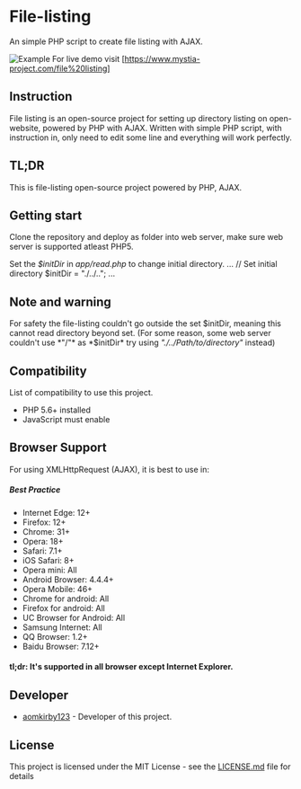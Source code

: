 # File-listing
An simple PHP script to create file listing with AJAX.

![Example](https://raw.githubusercontent.com/aomkirby123/file-listing/master/screenshot/Example.jpg)
For live demo visit [https://www.mystia-project.com/file%20listing]

## Instruction
File listing is an open-source project for setting up directory listing on open-website, powered by PHP with AJAX.
Written with simple PHP script, with instruction in, only need to edit some line and everything will work perfectly.

## TL;DR
This is file-listing open-source project powered by PHP, AJAX.

## Getting start
Clone the repository and deploy as folder into web server, make sure web server is supported atleast PHP5.

Set the *$initDir* in *app/read.php* to change initial directory.
...
  // Set initial directory
  $initDir = "./../..";
...

## Note and warning
For safety the file-listing couldn't go outside the set $initDir, meaning this cannot read directory beyond set.
(For some reason, some web server couldn't use *"/"* as *$initDir* try using *"./../Path/to/directory"* instead)

## Compatibility
List of compatibility to use this project.

* PHP 5.6+ installed
* JavaScript must enable

## Browser Support
For using XMLHttpRequest (AJAX), it is best to use in:

##### Best Practice
* Internet Edge: 12+
* Firefox: 12+
* Chrome: 31+
* Opera: 18+
* Safari: 7.1+
* iOS Safari: 8+
* Opera mini: All
* Android Browser: 4.4.4+
* Opera Mobile: 46+
* Chrome for android: All
* Firefox for android: All
* UC Browser for Android: All
* Samsung Internet: All
* QQ Browser: 1.2+
* Baidu Browser: 7.12+

#### tl;dr: It's supported in all browser except Internet Explorer.

## Developer
* [aomkirby123](https://www.github.com/aomkirby123) - Developer of this project.

## License
This project is licensed under the MIT License - see the [LICENSE.md](LICENSE.md) file for details
